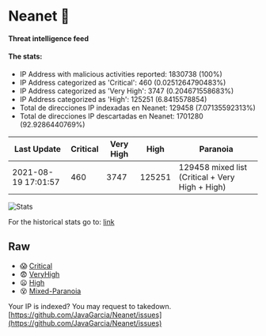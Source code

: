 # Neanet :hocho:
#### Threat intelligence feed
#### The stats:

- IP Address with malicious activities reported: 1830738 (100%)
- IP Address categorized as 'Critical':  460 (0.0251264790483%)
- IP Address categorized as 'Very High':  3747 (0.204671558683%)
- IP Address categorized as 'High':  125251 (6.8415578854)
- Total de direcciones IP indexadas en Neanet:  129458 (7.07135592313%)
- Total de direcciones IP descartadas en Neanet:  1701280 (92.9286440769%)

| Last Update | Critical | Very High | High | Paranoia |
| --- | --- | --- | --- | --- |
| 2021-08-19 17:01:57 | 460 | 3747 | 125251 | 129458 mixed list (Critical + Very High + High)|

![Stats](https://docs.google.com/spreadsheets/d/e/2PACX-1vSnaNMIXVabIpDJjufMlzH7poXnshF3mgd8Is1g9ytUEzVsP5my4Trn8f-xkoLLQ38xpL3HtmUexLo6/pubchart?oid=501124687&format=image)

For the historical stats go to: [link](/stats.csv)
## Raw
- :scream: [Critical](https://raw.githubusercontent.com/JavaGarcia/Neanet/master/blacklists/neanet_critical.txt)
- :fearful: [VeryHigh](https://raw.githubusercontent.com/JavaGarcia/Neanet/master/blacklists/neanet_veryHigh.txtt)
- :frowning: [High](https://raw.githubusercontent.com/JavaGarcia/Neanet/master/blacklists/neanet_high.txt)
- :dizzy_face: [Mixed-Paranoia](https://raw.githubusercontent.com/JavaGarcia/Neanet/master/blacklists/neanet_all.txt)


Your IP is indexed? You may request to takedown. [https://github.com/JavaGarcia/Neanet/issues](https://github.com/JavaGarcia/Neanet/issues)































































































































































































































































































































































































































































































































































































































































































































































































































































































































































































































































































































































































































































































































































































































































































































































































































































































































































































































































































































































































































































































































































































































































































































































































































































































































































































































































































































































































































































































































































































































































































































































































































































































































































































































































































































































































































































































































































































































































































































































































































































































































































































































































































































































































































































































































































































































































































































































































































































































































































































































































































































































































































































































































































































































































































































































































































































































































































































































































































































































































































































































































































































































































































































































































































































































































































































































































































































































































































































































































































































































































































































































































































































































































































































































































































































































































































































































































































































































































































































































































































































































































































































































































































































































































































































